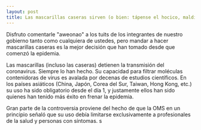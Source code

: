 ```yaml
---
layout: post
title: Las mascarillas caseras sirven (o bien: tápense el hocico, malditos insectos)
---
```



Disfruto comentarle "aweonao" a los tuits de los integrantes de nuestro gobierno tanto como cualquiera de ustedes, pero mandar a hacer mascarillas caseras es la mejor decisión que han tomado desde que comenzó la epidemia. 

Las mascarillas (incluso las caseras) detienen la transmisión del coronavirus. Siempre lo han hecho. Su capacidad para filtrar moléculas contenidoras de virus es avalada por decenas de estudios científicos. En los países asiáticos (China, Japón, Corea del Sur, Taiwan, Hong Kong, etc.) su uso ha sido obligatorio desde el día 1, y justamente ellos han sido quienes han tenido más éxito en frenar la epidemia. 

Gran parte de la controversia proviene del hecho de que la OMS en un principio señaló que su uso debía limitarse exclusivamente a profesionales de la salud y personas con síntomas. s
